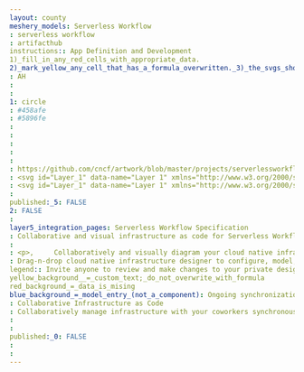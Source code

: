 ```yaml
---
layout: county 
meshery_models: Serverless Workflow
: serverless workflow
: artifacthub
instructions:: App Definition and Development
1)_fill_in_any_red_cells_with_appropriate_data.
2)_mark_yellow_any_cell_that_has_a_formula_overwritten._3)_the_svgs_shouldn't_have_xml_header_they_are_added_programmatically_through_workflows: Application Definition & Image Build
: AH
: 
: 
1: circle
: #458afe
: #5896fe
: 
: 
: 
: 
: 
: https://github.com/cncf/artwork/blob/master/projects/serverlessworkflow/icon/color/serverlessworkflow-icon-color.svg
: <svg id="Layer_1" data-name="Layer 1" xmlns="http://www.w3.org/2000/svg" viewBox="0 0 300 300"><defs><style>.cls-1{fill:#458afe;}.cls-2{fill:#f97306;}</style></defs><path class="cls-1" d="M271.641,156.338c.01037-1.77838-.57654-2.25073-2.27155-2.20556-4.08118.10766-8.17261-.03821-12.25378.06946a2.03572,2.03572,0,0,1-2.44861-1.96241,78.74079,78.74079,0,0,0-3.3761-12.6914c-.54187-1.50739-.17712-2.17426,1.11145-2.88977,3.65741-2.02845,7.21051-4.24091,10.88879-6.2276,1.45874-.79193,1.49-1.46924.712-2.803C258.12987,117.59,252.274,107.54515,246.55345,97.42051c-1.05591-1.87555-1.754-1.63592-3.15381-.50708-2.94183,2.36878-6.106,4.45966-8.98883,6.89447-1.63244,1.37543-2.61535,1.11145-4.036-.27093-3.14673-3.053-6.55755-5.84552-9.70086-8.90546-1.5907-1.54217-2.41047-1.70892-3.85535.29523-5.0119,6.957-10.24964,13.74725-15.404,20.60351-3.23017,4.29645-3.21979,4.28956.76062,7.6482a18.01115,18.01115,0,0,1,1.93115,1.95544c14.0564,16.31409,20.19366,35.14282,17.96735,56.61817-3.81714,36.78906-35.24353,65.5097-72.36261,65.48889-26.26148-.0174-47.459-10.993-61.835-32.9754-15.01159-22.94806-17.00183-47.3653-4.39025-72.3,3.8623-7.64124,10.03088-13.6153,15.19567-20.31183.80927-1.04547,1.35114-1.73664.31257-3.10163q-9.98741-13.18121-19.75605-26.52551c-1.11847-1.52478-1.62555-1.23651-2.59454.0625-2.55634,3.43854-5.31415,6.73126-7.82532,10.20453-1.0802,1.50049-1.91388,1.5838-3.43512.63562-3.62951-2.27154-7.40851-4.30341-11.059-6.53326-1.23651-.75714-1.85467-.67731-2.59808.63214q-8.82037,15.40055-17.77271,30.72815c-.71557,1.233-.65307,1.86517.68073,2.5946,3.66778,2.00409,7.221,4.22,10.88879,6.2276,1.42054.77454,1.75739,1.53174,1.19477,3.11206a73.61565,73.61565,0,0,0-3.28577,12.39966c-.26044,1.54211-.94812,2.18121-2.63275,2.12567-3.97687-.132-7.96778.04169-11.94464-.07989-1.806-.05561-2.466.36816-2.45209,2.341q.14575,17.3074.0069,34.62177c-.01728,1.97631.64953,2.4,2.46606,2.341,3.97693-.12158,7.9643.05206,11.94464-.07642,1.67414-.0556,2.36884.54877,2.63623,2.11524a70.91284,70.91284,0,0,0,3.30658,12.39618c.62866,1.70886,0,2.29235-1.34076,3.02868-3.574,1.96241-7.04028,4.12281-10.61438,6.08869-1.37188.75024-1.615,1.36847-.778,2.79254q8.89343,15.18173,17.60614,30.46771c.80926,1.41364,1.44494,1.59424,2.81683.75714,3.57062-2.17425,7.26618-4.14361,10.83667-6.32135,1.29559-.78845,2.02844-.70508,3.02521.49317a67.864,67.864,0,0,0,9.08612,9.08618c1.50751,1.226,1.29211,2.18121.43768,3.58789-2.06311,3.40381-3.9317,6.91876-6.01568,10.30523-.92389,1.50049-.6496,2.209.844,3.05652Q87.81712,279.85,102.86681,288.66c1.63244.9621,2.24035.4654,3.01135-.92736,1.98334-3.56708,4.12634-7.04389,6.09918-10.6109.72937-1.31641,1.43445-1.62555,2.91754-1.10456a71.95547,71.95547,0,0,0,12.69837,3.34131c1.63934.25354,1.86511,1.12537,1.84436,2.52857-.06958,3.98388.08331,7.97119-.06958,11.95159-.07642,2.00757.50372,2.6258,2.54248,2.58063,5.71362-.132,11.4375-.04858,17.15466-.0451,5.61621.00348,11.236-.08338,16.85236.05206,2.0874.04864,2.87237-.44458,2.76818-2.67444-.17712-3.97339.00354-7.96771-.07641-11.94812-.03125-1.47613.36474-2.21246,1.93463-2.459a67.20606,67.20606,0,0,0,12.39972-3.26142c1.83734-.66339,2.54242-.066,3.34119,1.372,1.92779,3.48023,4.036,6.85626,5.92895,10.35382.82666,1.52826,1.5387,1.695,3.053.81281q15.0412-8.82569,30.2038-17.44635c1.61157-.91693,1.54913-1.70191.712-3.08777-2.06311-3.39685-3.9386-6.91535-6.01923-10.29828-.91339-1.48316-.88562-2.38965.54889-3.57056a61.84711,61.84711,0,0,0,8.85682-8.87774c1.20867-1.50739,2.0979-1.33027,3.522-.4585,3.38995,2.07361,6.9118,3.94568,10.3053,6.00879,1.38226.84057,2.14288.917,3.05639-.69464q8.6121-15.16086,17.44287-30.20722c.86493-1.47613.7815-2.21942-.75714-3.06341-3.66778-2.00409-7.22442-4.21314-10.88183-6.238-1.21564-.67035-1.45533-1.31293-.99335-2.65015a77.05448,77.05448,0,0,0,3.28918-12.39618c.2779-1.688.9795-2.36529,2.82032-2.28887,3.97686.16326,7.96777-.01734,11.94464.07989,1.64984.04169,2.334-.32306,2.32013-2.16736Q271.52287,173.8069,271.641,156.338Z"/><path class="cls-2" d="M153.09958,133.15571c2.19159,3.24054,3.98849,6.80892,6.69766,9.6744,7.5683-10.50665,18.72765-26.105,26.32024-36.59441.81268-1.12183.64947-2.31665.653-3.52191.01038-20.93.059-41.86353-.06256-62.7901-.01739-2.72657.68774-3.59485,3.39-3.35175a79.05127,79.05127,0,0,0,8.26641.04169c.76752-.01044,1.7992.41675,2.25763-.36817.47931-.82318-.43414-1.47265-.87872-2.0979q-8.70594-12.212-17.45673-24.39288c-1.36853-1.90338-2.78222-3.78247-4.08807-5.731-.8927-1.33722-1.5318-1.29205-2.45563.00348-7.56488,10.63867-15.1679,21.24268-23.28851,32.60376,4.16449,0,7.66559.22235,11.125-.06946,3.02875-.257,3.68866.77112,3.66431,3.69562-.14936,17.45673-.10761,34.91352-.04169,52.3772a8.47662,8.47662,0,0,1-1.74353,5.33844c-4.52222,6.17206-14.06984,19.82523-18.49831,26.06669"/><path class="cls-2" d="M136.614,138.35185q-.12809.17889-.256.35791c-5.73169,8.00525-11.44123,16.02631-17.218,23.99683a5.36475,5.36475,0,0,0-1.0177,3.39691c.02081,14.7962.05908,29.58893-.02777,44.38513-.014,2.18127.64593,2.77515,2.76123,2.70917q7.18972-.224,14.38287-.01038c2.04584.059,2.56677-.6391,2.54944-2.605-.08331-11.32642-.01044-22.64935-.07294-33.97571a7.4147,7.4147,0,0,1,1.47272-4.80707c3.59375-4.75671,7.09521-9.58264,10.62646-14.38794q.12956-.17624.25873-.35272Q143.34176,147.70716,136.614,138.35185Z"/><path class="cls-1" d="M161.05016,172.89164a5.30164,5.30164,0,0,1,.69812,3.49762c.01049,11.32294.07641,22.64936-.05555,33.96534-.02777,2.334.639,2.921,2.90015,2.8446,4.8905-.17712,9.78784-.10419,14.6817-.02081,1.54212.02429,2.13251-.36127,2.12561-2.02845q-.0834-22.79863-.00348-45.59387a5.41524,5.41524,0,0,0-1.33722-3.29614L133.5244,97.13914a5.38244,5.38244,0,0,1-1.2157-3.33777c.05206-8.47485.08679-16.94623-.01739-25.421-.02424-1.92077.56616-2.43823,2.42437-2.37573,3.84143.13544,7.69684.04169,11.42017.04169.51758-.96906-.09033-1.40668-.40979-1.85474q-10.82629-15.20782-21.6908-30.39477c-.85095-1.19483-1.45184-2.23682-2.7995-.32648-7.34942,10.41986-14.78222,20.78412-22.18036,31.16931a1.05158,1.05158,0,0,0-.1007,1.40668c3.44555,0,7.09247.18756,10.70807-.0625,2.66064-.18415,3.1538.77453,3.126,3.24054-.14245,11.02075,0,22.045-.11468,33.06921a8.88076,8.88076,0,0,0,1.86175,5.60242"/><path class="cls-1" d="M136.614,138.35185q6.73132,9.35706,13.459,18.70715"/></svg>
: <svg id="Layer_1" data-name="Layer 1" xmlns="http://www.w3.org/2000/svg" viewBox="0 0 300 300"><defs><style>.cls-1{fill:#fff;}</style></defs><path class="cls-1" d="M271.641,156.338c.01037-1.77838-.57654-2.25073-2.27155-2.20556-4.08118.10766-8.17261-.03821-12.25378.06946a2.03572,2.03572,0,0,1-2.44861-1.96241,78.74079,78.74079,0,0,0-3.3761-12.6914c-.54187-1.50739-.17712-2.17426,1.11145-2.88977,3.65741-2.02845,7.21051-4.24091,10.88879-6.2276,1.45874-.79193,1.49-1.46924.712-2.803C258.12987,117.59,252.274,107.54515,246.55345,97.42051c-1.05591-1.87555-1.754-1.63592-3.15381-.50708-2.94183,2.36878-6.106,4.45966-8.98883,6.89447-1.63244,1.37543-2.61535,1.11145-4.036-.27093-3.14673-3.053-6.55755-5.84552-9.70086-8.90546-1.5907-1.54217-2.41047-1.70892-3.85535.29523-5.0119,6.957-10.24964,13.74725-15.404,20.60351-3.23017,4.29645-3.21979,4.28956.76062,7.6482a18.01115,18.01115,0,0,1,1.93115,1.95544c14.0564,16.31409,20.19366,35.14282,17.96735,56.61817-3.81714,36.78906-35.24353,65.5097-72.36261,65.48889-26.26148-.0174-47.459-10.993-61.835-32.9754-15.01159-22.94806-17.00183-47.3653-4.39025-72.3,3.8623-7.64124,10.03088-13.6153,15.19567-20.31183.80927-1.04547,1.35114-1.73664.31257-3.10163q-9.98741-13.18121-19.75605-26.52551c-1.11847-1.52478-1.62555-1.23651-2.59454.0625-2.55634,3.43854-5.31415,6.73126-7.82532,10.20453-1.0802,1.50049-1.91388,1.5838-3.43512.63562-3.62951-2.27154-7.40851-4.30341-11.059-6.53326-1.23651-.75714-1.85467-.67731-2.59808.63214q-8.82037,15.40055-17.77271,30.72815c-.71557,1.233-.65307,1.86517.68073,2.5946,3.66778,2.00409,7.221,4.22,10.88879,6.2276,1.42054.77454,1.75739,1.53174,1.19477,3.11206a73.61565,73.61565,0,0,0-3.28577,12.39966c-.26044,1.54211-.94812,2.18121-2.63275,2.12567-3.97687-.132-7.96778.04169-11.94464-.07989-1.806-.05561-2.466.36816-2.45209,2.341q.14575,17.3074.0069,34.62177c-.01728,1.97631.64953,2.4,2.46606,2.341,3.97693-.12158,7.9643.05206,11.94464-.07642,1.67414-.0556,2.36884.54877,2.63623,2.11524a70.91284,70.91284,0,0,0,3.30658,12.39618c.62866,1.70886,0,2.29235-1.34076,3.02868-3.574,1.96241-7.04028,4.12281-10.61438,6.08869-1.37188.75024-1.615,1.36847-.778,2.79254q8.89343,15.18173,17.60614,30.46771c.80926,1.41364,1.44494,1.59424,2.81683.75714,3.57062-2.17425,7.26618-4.14361,10.83667-6.32135,1.29559-.78845,2.02844-.70508,3.02521.49317a67.864,67.864,0,0,0,9.08612,9.08618c1.50751,1.226,1.29211,2.18121.43768,3.58789-2.06311,3.40381-3.9317,6.91876-6.01568,10.30523-.92389,1.50049-.6496,2.209.844,3.05652Q87.81712,279.85,102.86681,288.66c1.63244.9621,2.24035.4654,3.01135-.92736,1.98334-3.56708,4.12634-7.04389,6.09918-10.6109.72937-1.31641,1.43445-1.62555,2.91754-1.10456a71.95547,71.95547,0,0,0,12.69837,3.34131c1.63934.25354,1.86511,1.12537,1.84436,2.52857-.06958,3.98388.08331,7.97119-.06958,11.95159-.07642,2.00757.50372,2.6258,2.54248,2.58063,5.71362-.132,11.4375-.04858,17.15466-.0451,5.61621.00348,11.236-.08338,16.85236.05206,2.0874.04864,2.87237-.44458,2.76818-2.67444-.17712-3.97339.00354-7.96771-.07641-11.94812-.03125-1.47613.36474-2.21246,1.93463-2.459a67.20606,67.20606,0,0,0,12.39972-3.26142c1.83734-.66339,2.54242-.066,3.34119,1.372,1.92779,3.48023,4.036,6.85626,5.92895,10.35382.82666,1.52826,1.5387,1.695,3.053.81281q15.0412-8.82569,30.2038-17.44635c1.61157-.91693,1.54913-1.70191.712-3.08777-2.06311-3.39685-3.9386-6.91535-6.01923-10.29828-.91339-1.48316-.88562-2.38965.54889-3.57056a61.84711,61.84711,0,0,0,8.85682-8.87774c1.20867-1.50739,2.0979-1.33027,3.522-.4585,3.38995,2.07361,6.9118,3.94568,10.3053,6.00879,1.38226.84057,2.14288.917,3.05639-.69464q8.6121-15.16086,17.44287-30.20722c.86493-1.47613.7815-2.21942-.75714-3.06341-3.66778-2.00409-7.22442-4.21314-10.88183-6.238-1.21564-.67035-1.45533-1.31293-.99335-2.65015a77.05448,77.05448,0,0,0,3.28918-12.39618c.2779-1.688.9795-2.36529,2.82032-2.28887,3.97686.16326,7.96777-.01734,11.94464.07989,1.64984.04169,2.334-.32306,2.32013-2.16736Q271.52287,173.8069,271.641,156.338Z"/><path class="cls-1" d="M153.09958,133.15571c2.19159,3.24054,3.98849,6.80892,6.69766,9.6744,7.5683-10.50665,18.72765-26.105,26.32024-36.59441.81268-1.12183.64947-2.31665.653-3.52191.01038-20.93.059-41.86353-.06256-62.7901-.01739-2.72657.68774-3.59485,3.39-3.35175a79.05127,79.05127,0,0,0,8.26641.04169c.76752-.01044,1.7992.41675,2.25763-.36817.47931-.82318-.43414-1.47265-.87872-2.0979q-8.70594-12.212-17.45673-24.39288c-1.36853-1.90338-2.78222-3.78247-4.08807-5.731-.8927-1.33722-1.5318-1.29205-2.45563.00348-7.56488,10.63867-15.1679,21.24268-23.28851,32.60376,4.16449,0,7.66559.22235,11.125-.06946,3.02875-.257,3.68866.77112,3.66431,3.69562-.14936,17.45673-.10761,34.91352-.04169,52.3772a8.47662,8.47662,0,0,1-1.74353,5.33844c-4.52222,6.17206-14.06984,19.82523-18.49831,26.06669"/><path class="cls-1" d="M136.614,138.35185q-.12809.17889-.256.35791c-5.73169,8.00525-11.44123,16.02631-17.218,23.99683a5.36475,5.36475,0,0,0-1.0177,3.39691c.02081,14.7962.05908,29.58893-.02777,44.38513-.014,2.18127.64593,2.77515,2.76123,2.70917q7.18972-.224,14.38287-.01038c2.04584.059,2.56677-.6391,2.54944-2.605-.08331-11.32642-.01044-22.64935-.07294-33.97571a7.4147,7.4147,0,0,1,1.47272-4.80707c3.59375-4.75671,7.09521-9.58264,10.62646-14.38794q.12956-.17624.25873-.35272Q143.34176,147.70716,136.614,138.35185Z"/><path class="cls-1" d="M161.05016,172.89164a5.30164,5.30164,0,0,1,.69812,3.49762c.01049,11.32294.07641,22.64936-.05555,33.96534-.02777,2.334.639,2.921,2.90015,2.8446,4.8905-.17712,9.78784-.10419,14.6817-.02081,1.54212.02429,2.13251-.36127,2.12561-2.02845q-.0834-22.79863-.00348-45.59387a5.41524,5.41524,0,0,0-1.33722-3.29614L133.5244,97.13914a5.38244,5.38244,0,0,1-1.2157-3.33777c.05206-8.47485.08679-16.94623-.01739-25.421-.02424-1.92077.56616-2.43823,2.42437-2.37573,3.84143.13544,7.69684.04169,11.42017.04169.51758-.96906-.09033-1.40668-.40979-1.85474q-10.82629-15.20782-21.6908-30.39477c-.85095-1.19483-1.45184-2.23682-2.7995-.32648-7.34942,10.41986-14.78222,20.78412-22.18036,31.16931a1.05158,1.05158,0,0,0-.1007,1.40668c3.44555,0,7.09247.18756,10.70807-.0625,2.66064-.18415,3.1538.77453,3.126,3.24054-.14245,11.02075,0,22.045-.11468,33.06921a8.88076,8.88076,0,0,0,1.86175,5.60242"/><path class="cls-1" d="M136.614,138.35185q6.73132,9.35706,13.459,18.70715"/></svg>
: 
published:_5: FALSE
2: FALSE
: 
layer5_integration_pages: Serverless Workflow Specification
: Collaborative and visual infrastructure as code for Serverless Workflow
: 
: <p>,     Collaboratively and visually diagram your cloud native infrastructure with GitOps-style pipeline integration. Design, test, and manage configuration your Kubernetes-based, containerized applications as a visual topology., </p>, <p>,     Looking for best practice cloud native design and deployment best practices? Choose from thousands of pre-built components in MeshMap. Choose from hundreds of ready-made design patterns by importing templates from Meshery Catalog or use our low code designer, MeshMap, to create and deploy your own cloud native infrastructure designs., </p>
: Drag-n-drop cloud native infrastructure designer to configure, model, and deploy your workloads.
legend:: Invite anyone to review and make changes to your private designs.
yellow_background__=_custom_text;_do_not_overwrite_with_formula
red_background_=_data_is_mising
blue_background_=_model_entry_(not_a_component): Ongoing synchronization of Kubernetes configuration and changes across any number of clusters.
: Collaborative Infrastructure as Code
: Collaboratively manage infrastructure with your coworkers synchronously sharing the same designs.
: 
: 
published:_0: FALSE
: 
: 
---
```

